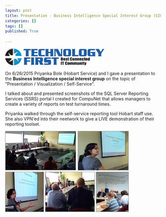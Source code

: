 ```yaml
---
layout: post
title: Presentation - Business Intelligence Special Interest Group (SIG)
categories: []
tags: []
published: True

---
```

<img src="/images/TechFirstlogo.png">  

On 6/26/2015 Priyanka Bole (Hobart Service) and I gave a presentation to the **Business Intelligence special interest group** on the topic of "Presentation / Visualization / Self-Service". 

I talked about and presented screenshots of the SQL Server Reporting Services (SSRS) portal I created for CompuNet that allows managers to create a variety of reports on test turnaround times. 

Priyanka walked through the self-service reporting tool Hobart staff use. She also VPN'ed into their neetwork to give a LIVE demonstration of their reporting toolset.

<img src="/images/BI_SIG_Presentation_400x262.png">  
